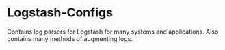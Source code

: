 # Logstash-Configs
Contains log parsers for Logstash for many systems and applications. Also contains many methods of augmenting logs.

